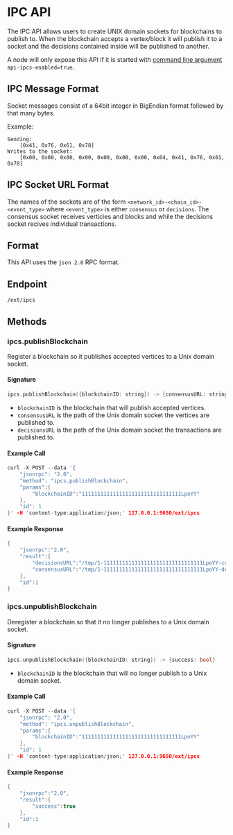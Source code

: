 # IPC API

The IPC API allows users to create UNIX domain sockets for blockchains to publish to. When the blockchain accepts a vertex/block it will publish it to a socket and the decisions contained inside will be published to another.

A node will only expose this API if it is started with [command line argument](../references/command-line-interface.md) `api-ipcs-enabled=true`.

## IPC Message Format

Socket messages consist of a 64bit integer in BigEndian format followed by that many bytes.

Example:

```text
Sending:
    [0x41, 0x76, 0x61, 0x78]
Writes to the socket:
    [0x00, 0x00, 0x00, 0x00, 0x00, 0x00, 0x00, 0x04, 0x41, 0x76, 0x61, 0x78]
```

## IPC Socket URL Format

The names of the sockets are of the form `<network_id>-<chain_id>-<event_type>` where `<event_type>` is either `consensus` or `decisions`. The consensus socket receives verticies and blocks and while the decisions socket recives individual transactions.

## Format

This API uses the `json 2.0` RPC format.

## Endpoint

`/ext/ipcs`

## Methods

### ipcs.publishBlockchain

Register a blockchain so it publishes accepted vertices to a Unix domain socket.

#### **Signature**

```cpp
ipcs.publishBlockchain({blockchainID: string}) -> {consensusURL: string, decisionsURL: string}
```

* `blockchainID` is the blockchain that will publish accepted vertices.
* `consensusURL` is the path of the Unix domain socket the vertices are published to.
* `decisionsURL` is the path of the Unix domain socket the transactions are published to.

#### **Example Call**

```cpp
curl -X POST --data '{
    "jsonrpc": "2.0",
    "method": "ipcs.publishBlockchain",
    "params":{
        "blockchainID":"11111111111111111111111111111111LpoYY"
    },
    "id": 1
}' -H 'content-type:application/json;' 127.0.0.1:9650/ext/ipcs
```

#### **Example Response**

```cpp
{
    "jsonrpc":"2.0",
    "result":{
        "decisionsURL":"/tmp/1-11111111111111111111111111111111LpoYY-consensus",
        "consensusURL":"/tmp/1-11111111111111111111111111111111LpoYY-decisions"
    },
    "id":1
}
```

### ipcs.unpublishBlockchain

Deregister a blockchain so that it no longer publishes to a Unix domain socket.

#### **Signature**

```cpp
ipcs.unpublishBlockchain({blockchainID: string}) -> {success: bool}
```

* `blockchainID` is the blockchain that will no longer publish to a Unix domain socket.

#### **Example Call**

```cpp
curl -X POST --data '{
    "jsonrpc": "2.0",
    "method": "ipcs.unpublishBlockchain",
    "params":{
        "blockchainID":"11111111111111111111111111111111LpoYY"
    },
    "id": 1
}' -H 'content-type:application/json;' 127.0.0.1:9650/ext/ipcs
```

#### **Example Response**

```cpp
{
    "jsonrpc":"2.0",
    "result":{
        "success":true
    },
    "id":1
}
```

